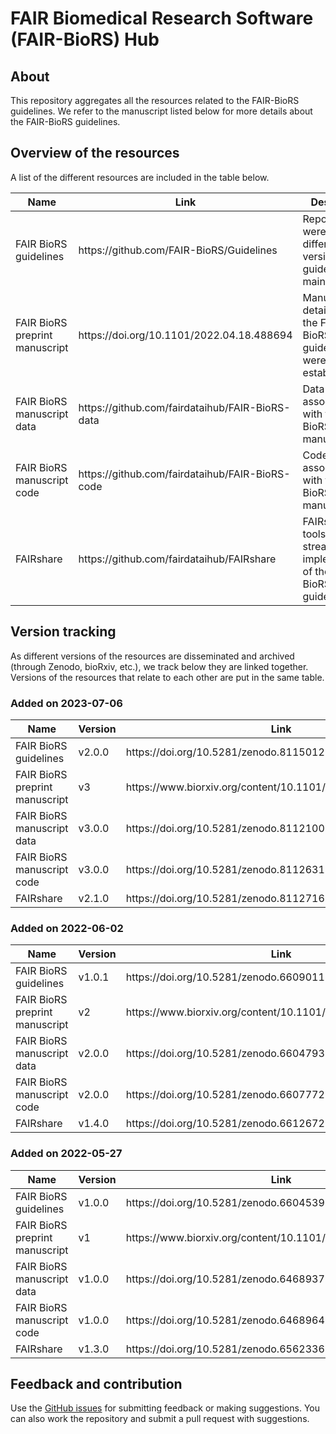# FAIR Biomedical Research Software (FAIR-BioRS) Hub

## About
This repository aggregates all the resources related to the FAIR-BioRS guidelines. We refer to the manuscript listed below for more details about the FAIR-BioRS guidelines.

## Overview of the resources
A list of the different resources are included in the table below.

<table>
<thead>
  <tr>
    <th> Name</th>
    <th> Link </th>
    <th> Description </th>
  </tr>
</thead>
<tbody>
  <tr>
    <td> FAIR BioRS guidelines </td>
    <td> https://github.com/FAIR-BioRS/Guidelines </td>
    <td> Repository were the different version of the guidelines are maintained </td>
  </tr>
  <tr>
    <td> FAIR BioRS preprint manuscript </td>
    <td> https://doi.org/10.1101/2022.04.18.488694 </td>
    <td> Manuscript detailing how the FAIR-BioRS guidelines were established </td>
  </tr>
  <tr>
    <td> FAIR BioRS manuscript data </td>
    <td> https://github.com/fairdataihub/FAIR-BioRS-data </td>
    <td> Data associated with the FAIR-BioRS manuscript </td>
  </tr>
  <tr>
    <td> FAIR BioRS manuscript code </td>
    <td> https://github.com/fairdataihub/FAIR-BioRS-code </td>
    <td> Code associated with the FAIR-BioRS manuscript </td>
  </tr>
  <tr>
    <td> FAIRshare </td>
    <td> https://github.com/fairdataihub/FAIRshare </td>
    <td> FAIRshare is a tools that streamlines the implementation of the FAIR-BioRS guidelines </td>
  </tr>
</tbody>
</table>


## Version tracking

As different versions of the resources are disseminated and archived (through Zenodo, bioRxiv, etc.), we track below they are linked together. Versions of the resources that relate to each other are put in the same table. 

### Added on 2023-07-06
<table>
<thead>
  <tr>
    <th> Name</th>
    <th> Version </th>
    <th> Link </th>
  </tr>
</thead>
<tbody>
  <tr>
    <td> FAIR BioRS guidelines </td>
    <td> v2.0.0 </td>
    <td> https://doi.org/10.5281/zenodo.8115012 </td>
  </tr>
  <tr>
    <td> FAIR BioRS preprint manuscript </td>
    <td> v3 </td>
    <td> https://www.biorxiv.org/content/10.1101/2022.04.18.488694v3 </td>
  </tr>
  <tr>
    <td> FAIR BioRS manuscript data </td>
    <td> v3.0.0 </td>
    <td>  https://doi.org/10.5281/zenodo.8112100 </td>
  </tr>
  <tr>
    <td> FAIR BioRS manuscript code </td>
    <td> v3.0.0 </td>
    <td> https://doi.org/10.5281/zenodo.8112631 </td>
  </tr>
  <tr>
    <td> FAIRshare </td>
    <td> v2.1.0 </td>
    <td> https://doi.org/10.5281/zenodo.8112716 </td>
  </tr>
</tbody>
</table>

### Added on 2022-06-02
<table>
<thead>
  <tr>
    <th> Name</th>
    <th> Version </th>
    <th> Link </th>
  </tr>
</thead>
<tbody>
  <tr>
    <td> FAIR BioRS guidelines </td>
    <td> v1.0.1 </td>
    <td> https://doi.org/10.5281/zenodo.6609011 </td>
  </tr>
  <tr>
    <td> FAIR BioRS preprint manuscript </td>
    <td> v2 </td>
    <td> https://www.biorxiv.org/content/10.1101/2022.04.18.488694v2 </td>
  </tr>
  <tr>
    <td> FAIR BioRS manuscript data </td>
    <td> v2.0.0 </td>
    <td>  https://doi.org/10.5281/zenodo.6604793 </td>
  </tr>
  <tr>
    <td> FAIR BioRS manuscript code </td>
    <td> v2.0.0 </td>
    <td> https://doi.org/10.5281/zenodo.6607772 </td>
  </tr>
  <tr>
    <td> FAIRshare </td>
    <td> v1.4.0 </td>
    <td> https://doi.org/10.5281/zenodo.6612672 </td>
  </tr>
</tbody>
</table>


### Added on 2022-05-27
<table>
<thead>
  <tr>
    <th> Name</th>
    <th> Version </th>
    <th> Link </th>
  </tr>
</thead>
<tbody>
  <tr>
    <td> FAIR BioRS guidelines </td>
    <td> v1.0.0 </td>
    <td> https://doi.org/10.5281/zenodo.6604539</td>
  </tr>
  <tr>
    <td> FAIR BioRS preprint manuscript </td>
    <td> v1 </td>
    <td> https://www.biorxiv.org/content/10.1101/2022.04.18.488694v1 </td>
  </tr>
  <tr>
    <td> FAIR BioRS manuscript data </td>
    <td> v1.0.0 </td>
    <td>  https://doi.org/10.5281/zenodo.6468937 </td>
  </tr>
  <tr>
    <td> FAIR BioRS manuscript code </td>
    <td> v1.0.0 </td>
    <td> https://doi.org/10.5281/zenodo.6468964 </td>
  </tr>
  <tr>
    <td> FAIRshare </td>
    <td> v1.3.0 </td>
    <td> https://doi.org/10.5281/zenodo.6562336 </td>
  </tr>
</tbody>
</table>


## Feedback and contribution
Use the [GitHub issues](https://github.com/FAIR-BioRS/Hub/issues) for submitting feedback or making suggestions. You can also work the repository and submit a pull request with suggestions.
